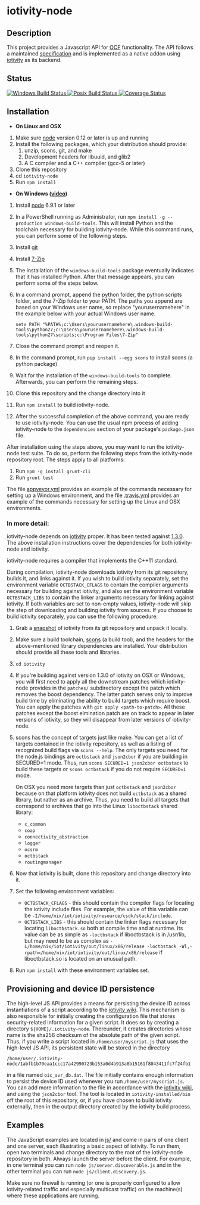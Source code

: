 # iotivity-node

## Description
This project provides a Javascript API for [OCF][] functionality. The API follows a maintained [specification][] and is implemented as a native addon using [iotivity][] as its backend.

## Status
<a href="https://ci.appveyor.com/project/gabrielschulhof/iotivity-node/branch/master">
	<img alt="Windows Build Status" src="https://ci.appveyor.com/api/projects/status/github/otcshare/iotivity-node?branch=master&svg=true"></img>
</a>
<a href="https://travis-ci.org/otcshare/iotivity-node">
	<img alt="Posix Build Status" src="https://travis-ci.org/otcshare/iotivity-node.svg?branch=master"></img>
</a>
<a href='https://coveralls.io/github/otcshare/iotivity-node?branch=master'>
	<img src='https://coveralls.io/repos/github/otcshare/iotivity-node/badge.svg?branch=master' alt='Coverage Status' />
</a>

## Installation

* **On Linux and OSX**

1. Make sure [node][] version 0.12 or later is up and running
1. Install the following packages, which your distribution should provide:
   1. unzip, scons, git, and make
   1. Development headers for libuuid, and glib2
   1. A C compiler and a C++ compiler (gcc-5 or later)
1. Clone this repository
1. cd `iotivity-node`
1. Run `npm install`
  
* **On Windows ([video](https://www.youtube.com/watch?v=RgsZpv8IrWA))**

1. Install [node][] 6.9.1 or later
0. In a PowerShell running as Administrator, run `npm install -g --production windows-build-tools`. This will install Python and the toolchain necessary for building iotivity-node. While this command runs, you can perform some of the following steps.
0. Install [git][]
0. Install [7-Zip][]
0. The installation of the `windows-build-tools` package eventually indicates that it has installed Python. After that message appears, you can perform some of the steps below.
0. In a command prompt, append the python folder, the python scripts folder, and the 7-Zip folder to your PATH. The paths you append are based on your Windows user name, so replace "yourusernamehere" in the example below with your actual Windows user name.

      ```
      setx PATH "%PATH%;c:\Users\yourusernamehere\.windows-build-tools\python27;c:\Users\yourusernamehere\.windows-build-tools\python27\scripts;c:\Program Files\7-Zip"
      ```
0. Close the command prompt and reopen it.
0. In the command prompt, run `pip install --egg scons` to install scons (a python package)
0. Wait for the installation of the `windows-build-tools` to complete. Afterwards, you can perform the remaining steps.
0. Clone this repository and the change directory into it
0. Run `npm install` to build iotivity-node.
0. After the successful completion of the above command, you are ready to use iotivity-node. You can use the usual npm process of adding iotivity-node to the `dependencies` section of your package's `package.json` file.

After installation using the steps above, you may want to run the iotivity-node test suite. To do so, perform the following steps from the iotivity-node repository root. The steps apply to all platforms:

1. Run `npm -g install grunt-cli`
0. Run `grunt test`

The file [appveyor.yml](./appveyor.yml) provides an example of the commands necessary for setting up a Windows environment, and the file [.travis.yml](./.travis.yml) provides an example of the commands necessary for setting up the Linux and OSX environments.

### In more detail:
iotivity-node depends on [iotivity][] proper. It has been tested against [1.3.0][]. The above installation instructions cover the dependencies for both iotivity-node and iotivity.

iotivity-node requires a compiler that implements the C++11 standard.

During compilation, iotivity-node downloads iotivity from its git repository, builds it, and links against it. If you wish to build iotivity separately, set the environment variable `OCTBSTACK_CFLAGS` to contain the compiler arguments necessary for building against iotivity, and also set the environment variable `OCTBSTACK_LIBS` to contain the linker arguments necessary for linking against iotivity. If both variables are set to non-empty values, iotivity-node will skip the step of downloading and building iotivity from sources. If you choose to build iotivity separately, you can use the following procedure:

1. Grab a [snapshot][] of iotivity from its git repository and unpack it locally.
0. Make sure a build toolchain, [scons][] (a build tool), and the headers for the above-mentioned library dependencies are installed. Your distribution should provide all these tools and libraries.
0. `cd iotivity`
0. If you're building against version 1.3.0 of iotivity on OSX or Windows, you will first need to apply all the downstream patches which iotivity-node provides in the `patches/` subdirectory except the patch which removes the boost dependency. The latter patch serves only to improve build time by eliminating the ability to build targets which require boost. You can apply the patches with `git apply <path-to-patch>`. All these patches except the boost elmination patch are on track to appear in later versions of iotivity, so they will disappear from later versions of iotivity-node.
0. scons has the concept of targets just like make. You can get a list of targets contained in the iotivity repository, as well as a listing of recognized build flags via `scons --help`. The only targets you need for the node.js bindings are `octbstack` and `json2cbor` if you are building in SECURED=1 mode. Thus, run `scons SECURED=1 json2cbor octbstack` to build these targets or `scons octbstack` if you do not require `SECURED=1` mode.

    On OSX you need more targets than just `octbstack` and `json2cbor` because on that platform iotivity does not build `octbstack` as a shared library, but rather as an archive. Thus, you need to build all targets that correspond to archives that go into the Linux `liboctbstack` shared library:

    * `c_common`
    * `coap`
    * `connectivity_abstraction`
    * `logger`
    * `ocsrm`
    * `octbstack`
    * `routingmanager`

0. Now that iotivity is built, clone this repository and change directory into it.
0. Set the following environment variables:
	* `OCTBSTACK_CFLAGS` - this should contain the compiler flags for locating the iotivity include files. For example, the value of this variable can be `-I/home/nix/iot/iotivity/resource/csdk/stack/include`.
	* `OCTBSTACK_LIBS` - this should contain the linker flags necessary for locating `liboctbstack.so` both at compile time and at runtime. Its value can be as simple as `-loctbstack` if liboctbstack is in /usr/lib, but may need to be as complex as `-L/home/nix/iot/iotivity/out/linux/x86/release -loctbstack -Wl,-rpath=/home/nix/iot/iotivity/out/linux/x86/release` if liboctbstack.so is located on an unusual path.
0. Run `npm install` with these environment variables set.

## Provisioning and device ID persistence

The high-level JS API provides a means for persisting the device ID across instantiations of a script according to the [iotivity wiki][]. This mechanism is also responsible for initially creating the configuration file that stores security-related information for a given script. It does so by creating a directory `${HOME}/.iotivity-node`. Thereunder, it creates directories whose name is the sha256 checksum of the absolute path of the given script. Thus, if you write a script located in `/home/user/myscript.js` that uses the high-level JS API, its persistent state will be stored in the directory
```
/home/user/.iotivity-node/1abfb1b70eaa1ccc17a42990723b153a0d4b913a8b15161f8043411fc7f24fb1
```
in a file named `oic_svr_db.dat`. The file initially contains enough information to persist the device ID used whenever you run `/home/user/myscript.js`. You can add more information to the file in accordance with the [iotivity wiki][], and using the `json2cbor` tool. The tool is located in `iotivity-installed/bin` off the root of this repository, or, if you have chosen to build iotivity externally, then in the output directory created by the iotivity build process.

## Examples

The JavaScript examples are located in [js/](./js/) and come in pairs of one client and one server, each illustrating a basic aspect of iotivity. To run them, open two terminals and change directory to the root of the iotivity-node repository in both. Always launch the server before the client. For example, in one terminal you can run `node js/server.discoverable.js` and in the other terminal you can run `node js/client.discovery.js`.

Make sure no firewall is running (or one is properly configured to allow iotivity-related traffic and especially multicast traffic) on the machine(s) where these applications are running.

[iotivity]: http://iotivity.org/
[node]: https://nodejs.org/
[1.3.0]: https://gerrit.iotivity.org/gerrit/gitweb?p=iotivity.git;a=tree;hb=1.3.0
[snapshot]: https://gerrit.iotivity.org/gerrit/gitweb?p=iotivity.git;a=snapshot;h=1.3.0;sf=tgz
[scons]: http://www.scons.org/
[iotivity wiki]: https://wiki.iotivity.org/faq_s
[video]: https://www.youtube.com/watch?v=95VTB_qgYfw
[specification]: https://github.com/01org/iot-js-api/tree/ocf-1.1.0/api/ocf
[OCF]: http://openconnectivity.org/
[git]: http://git-scm.org/
[7-Zip]: http://7-zip.org/
